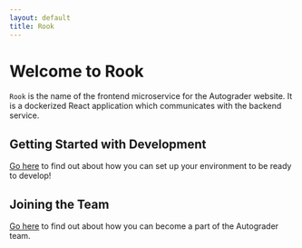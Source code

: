 ```yaml
---
layout: default
title: Rook
---
```


# Welcome to Rook
`Rook` is the name of the frontend microservice for the Autograder website. It is a
dockerized React application which communicates with the backend service.

## Getting Started with Development
<a href="/rook/development.html">Go here</a> to find out about how you can set up your
environment to be ready to develop!

## Joining the Team
<a href="/rook/joining.html">Go here</a> to find out about how you can become a part of the
Autograder team.
